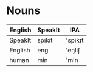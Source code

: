 # Nouns

| English | SpeakIt | IPA |
|-|-|-|
| SpeakIt | spikit | 'spi​k​ɪt |
| English | eng | 'e​ŋli​ʃ |
| human   | min | 'min |
